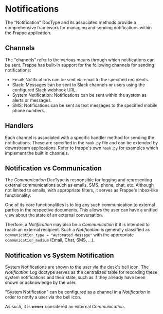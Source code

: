 # Notifications

The "Notification" DocType and its associated methods provide a comprehensive framework for managing and sending notifications within the Frappe application.

## Channels

The "channels" refer to the various means through which notifications can be sent.
Frappe has built-in support for the following channels for sending notifications:

- Email: Notifications can be sent via email to the specified recipients.
- Slack: Messages can be sent to Slack channels or users using the configured Slack webhook URL.
- System Notification: Notifications can be sent within the system as alerts or messages.
- SMS: Notifications can be sent as text messages to the specified mobile phone numbers.

## Handlers
 
Each channel is associated with a specific handler method for sending the notifications.
These are specified in the `hook.py` file and can be extended by downstream applications.
Refer to frappe's own `hook.py` for examples which implement the built in channels.

## Notification vs Communication

The _Communication_ DocType is responsible for logging and representing external communications such as emails, SMS, phone, chat, etc.
Although not limited to emails, with appropriate filters, it serves as Frappe's Inbox-like functionality.

One of its core functionalities is to log any such communication to external parties in the respective documents.
This allows the user can have a unified view about the state of an external conversation.

Therfore, a _Notification_ may also be a _Communication_ if it is intended to reach an external recipient.
Such a _Notification_ is generally classified as `communication_type = "Automated Message"` with the appropriate `communication_medium` (Email, Chat, SMS, ...).

## Notification vs System Notification

System Notifications are shown to the user via the desk's bell icon. The _Notification Log_ doctype serves as the centralized table for recording these system notifications and their state, such as if they already have been shown or acknowledge by the user.

"System Notification" can be configured as a channel in a _Notification_ in order to notify a user via the bell icon.

As such, it is **never** considered an external _Communication_.

